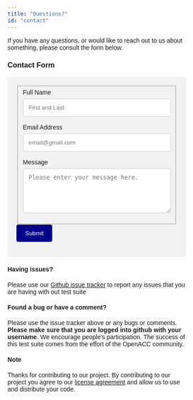 ```yaml
---
title: "Questions?"
id: "contact"
---
```


If you have any questions, or would like to reach out to us about something, please consult the form below.



<!DOCTYPE html>
<html>
<head>
<meta name="viewport" content="width=device-width, initial-scale=1">
<style>
body {font-family: Arial, Helvetica, sans-serif;}
* {box-sizing: border-box;}
input[type=text], select, textarea {
  width: 100%;
  padding: 12px;
  border: 1px solid #ccc;
  border-radius: 4px;
  box-sizing: border-box;
  margin-top: 6px;
  margin-bottom: 16px;
  resize: vertical;
}
input[type=submit] {
  background-color: #00008B;
  color: white;
  padding: 12px 20px;
  border: none;
  border-radius: 4px;
  cursor: pointer;
}
input[type=submit]:hover {
  background-color: #45a049;
}
.stuff {
  border-radius: 5px;
  background-color: #f2f2f2;
  padding: 20px;
}
</style>
</head>
<body>

<h3>Contact Form</h3>

<div class="stuff">
  <form id="fs-frm" name="simple-contact-form" accept-charset="utf-8" action="https://formspree.io/f/xnqlyokv" method="post">
    <fieldset id="fs-frm-inputs">
      <label for="full-name">Full Name</label>
      <input type="text" name="name" id="full-name" placeholder="First and Last" required="">
      <label for="email-address">Email Address</label>
      <input type="text" name="_replyto" id="email-address" placeholder="email@gmail.com" required="">
      <label for="message">Message</label>
      <textarea rows="5" name="message" id="message" placeholder="Please enter your message here." required=""></textarea>
      <input type="hidden" name="_subject" id="email-subject" value="Contact Form Submission">
    </fieldset>
    <input type="submit" value="Submit">
  </form>
</div>

</body>
</html>

#### Having issues?

Please use our [Github issue tracker](https://github.com/OpenACCUserGroup/OpenACCV-V/issues) to report any issues that you are having with out test suite

#### Found a bug or have a comment?

Please use the issue tracker above or any bugs or comments. **Please make sure that you are logged into github with your username**. We encourage people's participation. The success of this test suite comes from the effort of the OpenACC community.

#### Note

Thanks for contributing to our project. By contributing to our project you agree to our [license agreement](/license) and allow us to use and distribute your code.
